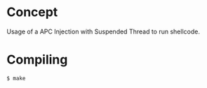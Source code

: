 # Concept

Usage of a APC Injection with Suspended Thread to run shellcode.

# Compiling

```bash
$ make
```